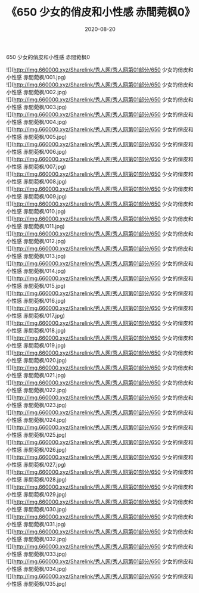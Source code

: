 ﻿---
layout: post
title:  《650 少女的俏皮和小性感 赤間菀枫0》
date:   2020-08-20
img: http://img.660000.xyz/Sharelink/秀人网/秀人网第01部分/650 少女的俏皮和小性感 赤間菀枫0/000.jpg
categories: [美女, 清纯, 唯美]
---

650 少女的俏皮和小性感 赤間菀枫0

  ![](http://img.660000.xyz/Sharelink/秀人网/秀人网第01部分/650 少女的俏皮和小性感 赤間菀枫/001.jpg) <br> ![](http://img.660000.xyz/Sharelink/秀人网/秀人网第01部分/650 少女的俏皮和小性感 赤間菀枫/002.jpg) <br> ![](http://img.660000.xyz/Sharelink/秀人网/秀人网第01部分/650 少女的俏皮和小性感 赤間菀枫/003.jpg) <br> ![](http://img.660000.xyz/Sharelink/秀人网/秀人网第01部分/650 少女的俏皮和小性感 赤間菀枫/004.jpg) <br> ![](http://img.660000.xyz/Sharelink/秀人网/秀人网第01部分/650 少女的俏皮和小性感 赤間菀枫/005.jpg) <br> ![](http://img.660000.xyz/Sharelink/秀人网/秀人网第01部分/650 少女的俏皮和小性感 赤間菀枫/006.jpg) <br> ![](http://img.660000.xyz/Sharelink/秀人网/秀人网第01部分/650 少女的俏皮和小性感 赤間菀枫/007.jpg) <br> ![](http://img.660000.xyz/Sharelink/秀人网/秀人网第01部分/650 少女的俏皮和小性感 赤間菀枫/008.jpg) <br> ![](http://img.660000.xyz/Sharelink/秀人网/秀人网第01部分/650 少女的俏皮和小性感 赤間菀枫/009.jpg) <br> ![](http://img.660000.xyz/Sharelink/秀人网/秀人网第01部分/650 少女的俏皮和小性感 赤間菀枫/010.jpg) <br> ![](http://img.660000.xyz/Sharelink/秀人网/秀人网第01部分/650 少女的俏皮和小性感 赤間菀枫/011.jpg) <br> ![](http://img.660000.xyz/Sharelink/秀人网/秀人网第01部分/650 少女的俏皮和小性感 赤間菀枫/012.jpg) <br> ![](http://img.660000.xyz/Sharelink/秀人网/秀人网第01部分/650 少女的俏皮和小性感 赤間菀枫/013.jpg) <br> ![](http://img.660000.xyz/Sharelink/秀人网/秀人网第01部分/650 少女的俏皮和小性感 赤間菀枫/014.jpg) <br> ![](http://img.660000.xyz/Sharelink/秀人网/秀人网第01部分/650 少女的俏皮和小性感 赤間菀枫/015.jpg) <br> ![](http://img.660000.xyz/Sharelink/秀人网/秀人网第01部分/650 少女的俏皮和小性感 赤間菀枫/016.jpg) <br> ![](http://img.660000.xyz/Sharelink/秀人网/秀人网第01部分/650 少女的俏皮和小性感 赤間菀枫/017.jpg) <br> ![](http://img.660000.xyz/Sharelink/秀人网/秀人网第01部分/650 少女的俏皮和小性感 赤間菀枫/018.jpg) <br> ![](http://img.660000.xyz/Sharelink/秀人网/秀人网第01部分/650 少女的俏皮和小性感 赤間菀枫/019.jpg) <br> ![](http://img.660000.xyz/Sharelink/秀人网/秀人网第01部分/650 少女的俏皮和小性感 赤間菀枫/020.jpg) <br> ![](http://img.660000.xyz/Sharelink/秀人网/秀人网第01部分/650 少女的俏皮和小性感 赤間菀枫/021.jpg) <br> ![](http://img.660000.xyz/Sharelink/秀人网/秀人网第01部分/650 少女的俏皮和小性感 赤間菀枫/022.jpg) <br> ![](http://img.660000.xyz/Sharelink/秀人网/秀人网第01部分/650 少女的俏皮和小性感 赤間菀枫/023.jpg) <br> ![](http://img.660000.xyz/Sharelink/秀人网/秀人网第01部分/650 少女的俏皮和小性感 赤間菀枫/024.jpg) <br> ![](http://img.660000.xyz/Sharelink/秀人网/秀人网第01部分/650 少女的俏皮和小性感 赤間菀枫/025.jpg) <br> ![](http://img.660000.xyz/Sharelink/秀人网/秀人网第01部分/650 少女的俏皮和小性感 赤間菀枫/026.jpg) <br> ![](http://img.660000.xyz/Sharelink/秀人网/秀人网第01部分/650 少女的俏皮和小性感 赤間菀枫/027.jpg) <br> ![](http://img.660000.xyz/Sharelink/秀人网/秀人网第01部分/650 少女的俏皮和小性感 赤間菀枫/028.jpg) <br> ![](http://img.660000.xyz/Sharelink/秀人网/秀人网第01部分/650 少女的俏皮和小性感 赤間菀枫/029.jpg) <br> ![](http://img.660000.xyz/Sharelink/秀人网/秀人网第01部分/650 少女的俏皮和小性感 赤間菀枫/030.jpg) <br> ![](http://img.660000.xyz/Sharelink/秀人网/秀人网第01部分/650 少女的俏皮和小性感 赤間菀枫/031.jpg) <br> ![](http://img.660000.xyz/Sharelink/秀人网/秀人网第01部分/650 少女的俏皮和小性感 赤間菀枫/032.jpg) <br> ![](http://img.660000.xyz/Sharelink/秀人网/秀人网第01部分/650 少女的俏皮和小性感 赤間菀枫/033.jpg) <br> ![](http://img.660000.xyz/Sharelink/秀人网/秀人网第01部分/650 少女的俏皮和小性感 赤間菀枫/034.jpg) <br> ![](http://img.660000.xyz/Sharelink/秀人网/秀人网第01部分/650 少女的俏皮和小性感 赤間菀枫/035.jpg) <br>